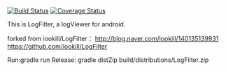 [![Build Status](https://travis-ci.org/HonghuiLi/LogFilter.svg)](https://travis-ci.org/HonghuiLi/LogFilter)
[![Coverage Status](https://coveralls.io/repos/github/HonghuiLi/LogFilter/badge.svg)](https://coveralls.io/github/HonghuiLi/LogFilter)

This is LogFilter, a logViewer for android.

forked from iookill/LogFilter：
http://blog.naver.com/iookill/140135139931
https://github.com/iookill/LogFilter


Run:gradle run
Release: gradle distZip
build/distributions/LogFilter.zip

